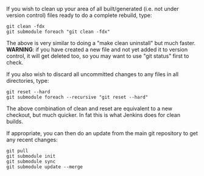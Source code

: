 If you wish to clean up your area of all built/generated (i.e. not under version control) files ready to do a complete rebuild, type:
```
git clean -fdx
git submodule foreach "git clean -fdx"
```

The above is very similar to doing a "make clean uninstall" but much faster. **WARNING**: if you have created a new file and not yet added it to version control, it will get deleted too, so you may want to use "git status" first to check.
 
If you also wish to discard all uncommitted changes to any files in all directories, type:
```
git reset --hard
git submodule foreach --recursive "git reset --hard"
```

The above combination of clean and reset are equivalent to a new checkout, but much quicker. In fat this is what Jenkins does for clean builds.

If appropriate, you can then do an update from the main git repository to get any recent changes:
```
git pull
git submodule init
git submodule sync
git submodule update --merge
```

